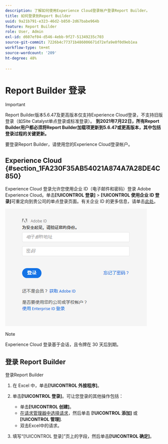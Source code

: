 ```yaml
---
description: 了解如何使用Experience Cloud登录帐户登录Report Builder。
title: 如何登录到Report Builder
uuid: 9a21b791-e323-46d2-b850-2d67babe964b
feature: Report Builder
role: User, Admin
exl-id: d607ef04-d546-4ebb-9f27-51349235c703
source-git-commit: 7226b4c77371b486006671d72efa9e0f0d9eb1ea
workflow-type: tm+mt
source-wordcount: '209'
ht-degree: 48%

---
```


# Report Builder 登录

>[!IMPORTANT]
>
>Report Builder版本5.6.47及更高版本仅支持Experience Cloud登录，不支持旧版登录（如Site Catalyst单点登录或标准登录）。 **到2021年7月22日，所有Report Builder用户都必须将Report Builder加载项更新到5.6.47或更高版本，其中包括登录过程的关键更新。**

要登录Report Builder，请使用您的Experience Cloud登录帐户。

## Experience Cloud {#section_1FA230F35AB54021A874A7A28DE4C850}

Experience Cloud 登录允许您使用企业 ID（电子邮件和密码）登录 Adobe Experience Cloud。单击&#x200B;**[!UICONTROL 登录]** > **[!UICONTROL 使用企业 ID 登录]**&#x200B;可重定向到贵公司的单点登录页面。有关企业 ID 的更多信息，请单击[此处](https://helpx.adobe.com/cn/enterprise/kb/enterprise-id-faq.html#whatis)。

![](assets/adobe_id_login.png)

>[!NOTE]
>
> Experience Cloud 登录基于会话，且令牌在 30 天后到期。

## 登录 Report Builder

登录Report Builder

1. 在 Excel 中，单击&#x200B;**[!UICONTROL 外接程序]**。
1. 单击&#x200B;**[!UICONTROL 登录]**。可让您登录的其他操作包括：

   * 单击&#x200B;**[!UICONTROL 创建]**。
   * [在请求管理器中选择请求](/help/analyze/report-builder/manage-requests/r-arb-manage-requests.md)，然后单击 **[!UICONTROL 添加]** 或 **[!UICONTROL 管理]**.
   * 双击Excel中的请求。

1. 填写“[!UICONTROL 登录]”页上的字段，然后单击&#x200B;**[!UICONTROL 确定]**。
